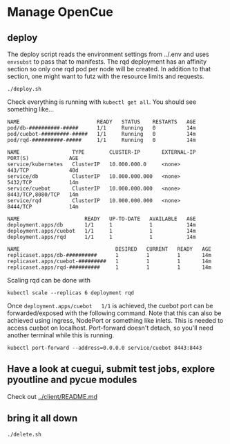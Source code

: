 # Manage OpenCue

## deploy

The deploy script reads the environment settings from ../.env and uses `envsubst` to pass that to manifests. The rqd deployment has an affinity section so only one rqd pod per node will be created. In addition to that section, one might want to futz with the resource limits and requests.

    ./deploy.sh

Check everything is running with `kubectl get all`. You should see something like...

    NAME                         READY   STATUS    RESTARTS   AGE
    pod/db-##########-#####      1/1     Running   0          14m
    pod/cuebot-#########-#####   1/1     Running   0          14m
    pod/rqd-##########-#####     1/1     Running   0          14m

    NAME                 TYPE        CLUSTER-IP       EXTERNAL-IP   PORT(S)             AGE
    service/kubernetes   ClusterIP   10.000.000.0     <none>        443/TCP             40d
    service/db           ClusterIP   10.000.000.000   <none>        5432/TCP            14m
    service/cuebot       ClusterIP   10.000.000.000   <none>        8443/TCP,8080/TCP   14m
    service/rqd          ClusterIP   10.000.000.000   <none>        8444/TCP            14m

    NAME                     READY   UP-TO-DATE   AVAILABLE   AGE
    deployment.apps/db       1/1     1            1           14m
    deployment.apps/cuebot   1/1     1            1           14m
    deployment.apps/rqd      1/1     1            1           14m

    NAME                               DESIRED   CURRENT   READY   AGE
    replicaset.apps/db-##########      1         1         1       14m
    replicaset.apps/cuebot-#########   1         1         1       14m
    replicaset.apps/rqd-##########     1         1         1       14m


Scaling rqd can be done with

    kubectl scale --replicas 6 deployment rqd

Once `deployment.apps/cuebot   1/1` is achieved, the cuebot port can be forwarded/exposed with the following command. Note that this can also be achieved using ingress, NodePort or something like inlets. This is needed to access cuebot on localhost. Port-forward doesn't detach, so you'll need another terminal while this is running.

    kubectl port-forward --address=0.0.0.0 service/cuebot 8443:8443

## Have a look at cuegui, submit test jobs, explore pyoutline and pycue modules

Check out [../client/README.md](../client/README.md)

## bring it all down

    ./delete.sh